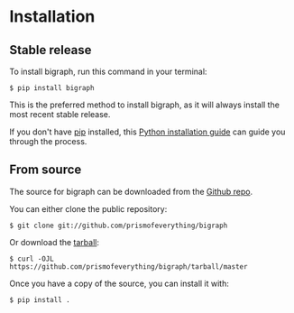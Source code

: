 # Installation

## Stable release

To install bigraph, run this command in your
terminal:

``` console
$ pip install bigraph
```

This is the preferred method to install bigraph, as it will always install the most recent stable release.

If you don't have [pip][] installed, this [Python installation guide][]
can guide you through the process.

## From source

The source for bigraph can be downloaded from
the [Github repo][].

You can either clone the public repository:

``` console
$ git clone git://github.com/prismofeverything/bigraph
```

Or download the [tarball][]:

``` console
$ curl -OJL https://github.com/prismofeverything/bigraph/tarball/master
```

Once you have a copy of the source, you can install it with:

``` console
$ pip install .
```

  [pip]: https://pip.pypa.io
  [Python installation guide]: http://docs.python-guide.org/en/latest/starting/installation/
  [Github repo]: https://github.com/%7B%7B%20cookiecutter.github_username%20%7D%7D/%7B%7B%20cookiecutter.project_slug%20%7D%7D
  [tarball]: https://github.com/%7B%7B%20cookiecutter.github_username%20%7D%7D/%7B%7B%20cookiecutter.project_slug%20%7D%7D/tarball/master

